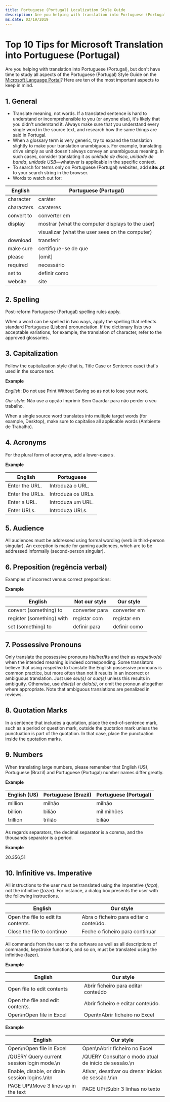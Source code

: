 ```yaml
---
title: Portuguese (Portugal) Localization Style Guide
description: Are you helping with translation into Portuguese (Portugal), but don't have time to study all aspects of the Portuguese (Portugal) Style Guide on the Microsoft Language Portal? Here are ten of the most important aspects to keep in mind.
ms.date: 03/19/2019
---
```


# Top 10 Tips for Microsoft Translation into Portuguese (Portugal)

Are you helping with translation into Portuguese (Portugal), but don't have time to study all aspects of the Portuguese (Portugal) Style Guide on the [Microsoft Language Portal](https://www.microsoft.com/en-us/Language/StyleGuides)? Here are ten of the most important aspects to keep in mind.

## 1.	General

-	Translate meaning, not words. If a translated sentence is hard to understand or incomprehensible to you (or anyone else), it's likely that you didn't understand it. Always make sure that you understand every single word in the source text, and research how the same things are said in Portugal.
-	When a glossary term is very generic, try to expand the translation slightly to make your translation unambiguous. For example, translating drive simply as unit doesn't always convey an unambiguous meaning. In such cases, consider translating it as _<span lang="pt-PT">unidade de disco</span>_, _<span lang="pt-PT">unidade de banda</span>_, _<span lang="pt-PT">unidade USB</span>_—whatever is applicable in the specific context.
-	To search for terms only on Portuguese (Portugal) websites, add **site:.pt** to your search string in the browser.
-	Words to watch out for: 

|English|Portuguese (Portugal)|
|---|---|
|character|<span lang="pt-PT">caráter</span>|
|characters|<span lang="pt-PT">carateres</span>|
|convert to|<span lang="pt-PT">converter em</span>|
|display|<span lang="pt-PT">mostrar</span> (what the computer displays to the user)
| |<span lang="pt-PT">visualizar</span> (what the user sees on the computer)|
|download|<span lang="pt-PT">transferir</span>|
|make sure|<span lang="pt-PT">certifique-se de que</span>|
|please|[omit]|
|required|<span lang="pt-PT">necessário</span>|
|set to|<span lang="pt-PT">definir como</span>|
|website|<span lang="pt-PT">site</span>|

## 2.	Spelling

Post-reform Portuguese (Portugal) spelling rules apply.

When a word can be spelled in two ways, apply the spelling that reflects standard Portuguese (Lisbon) pronunciation. If the dictionary lists two acceptable variations, for example, the translation of character, refer to the approved glossaries.

## 3.	Capitalization

Follow the capitalization style (that is, Title Case or Sentence case) that's used in the source text. 

**Example**

_English_: Do not use Print Without Saving so as not to lose your work.

_Our style_: <span lang="pt-PT">Não use a opção Imprimir Sem Guardar para não perder o seu trabalho.</span>

When a single source word translates into multiple target words (for example, Desktop), make sure to capitalise all applicable words (<span lang="pt-PT">Ambiente de Trabalho</span>).

## 4.	Acronyms	

For the plural form of acronyms, add a lower-case _s_. 

**Example**

|English|Portuguese|
|---|---|
|Enter the URL.|<span lang="pt-PT">Introduza o URL.</span>|
|Enter the URLs.|<span lang="pt-PT">Introduza os URLs.</span>|
|Enter a URL.|<span lang="pt-PT">Introduza um URL.</span>|
|Enter URLs.|<span lang="pt-PT">Introduza URLs.</span>|

## 5.	Audience

All audiences must be addressed using formal wording (verb in third-person singular). An exception is made for gaming audiences, which are to be addressed informally (second-person singular).

## 6.	Preposition (<span lang="pt-PT">regência verbal</span>)

Examples of incorrect versus correct prepositions:

**Example**

|English|Not our style|Our style|
|---|---|---|
|convert (something) to|<span lang="pt-PT">converter para</span>|<span lang="pt-PT">converter em</span>|
|register (something) with|<span lang="pt-PT">registar com</span>|<span lang="pt-PT">registar em</span>|
|set (something) to|<span lang="pt-PT">definir para</span>|<span lang="pt-PT">definir como</span>|

## 7.	Possessive Pronouns

Only translate the possessive pronouns his/her/its and their as _<span lang="pt-PT">respetivo(s)</span>_ when the intended meaning is indeed corresponding. Some translators believe that using _respetivo_ to translate the English possessive pronouns is common practice, but more often than not it results in an incorrect or ambiguous translation. Just use _<span lang="pt-PT">seu(s)</span>_ or _<span lang="pt-PT">sua(s)</span>_ unless this results in ambiguity. Otherwise, use _<span lang="pt-PT">dele(s)</span>_ or _<span lang="pt-PT">dela(s)</span>_, or omit the pronoun altogether where appropriate. Note that ambiguous translations are penalized in reviews.

## 8.	Quotation Marks

In a sentence that includes a quotation, place the end-of-sentence mark, such as a period or question mark, outside the quotation mark unless the punctuation is part of the quotation. In that case, place the punctuation inside the quotation marks.

## 9.	Numbers

When translating large numbers, please remember that English (US), Portuguese (Brazil) and Portuguese (Portugal) number names differ greatly. 

**Example**

|English (US)|Portuguese (Brazil)|Portuguese (Portugal)|
|---|---|---|
|million|<span lang="pt-BR">milhão</span>|<span lang="pt-PT">milhão</span>|
|billion|<span lang="pt-BR">bilião</span>|<span lang="pt-PT">mil milhões</span>|
|trillion|<span lang="pt-BR">trilião</span>|<span lang="pt-PT">bilião</span>|

As regards separators, the decimal separator is a comma, and the thousands separator is a period.  

**Example**

20.356,51

## 10.	 Infinitive vs. Imperative

All instructions to the user must be translated using the imperative (_<span lang="pt-PT">faça</span>_), not the infinitive (_<span lang="pt-PT">fazer</span>_). For instance, a dialog box presents the user with the following instructions.

|English|Our style|
|---|---|
|Open the file to edit its contents.|<span lang="pt-PT">Abra o ficheiro para editar o conteúdo.</span>|
|Close the file to continue|<span lang="pt-PT">Feche o ficheiro para continuar</span>|

All commands from the user to the software as well as all descriptions of commands, keystroke functions, and so on, must be translated using the infinitive (<span lang="pt-PT">fazer</span>). 

**Example**

|English|Our style|
|---|---|
|Open file to edit contents|<span lang="pt-PT">Abrir ficheiro para editar conteúdo</span>|
|Open the file and edit contents.|<span lang="pt-PT">Abrir ficheiro e editar conteúdo.</span>|
|Open\nOpen file in Excel|<span lang="pt-PT">Open\nAbrir ficheiro no Excel</span>|

**Example**

|English|Our style|
|---|---|
|Open\nOpen file in Excel|<span lang="pt-PT">Open\nAbrir ficheiro no Excel</span>|
|/QUERY Query current session login mode.\n|<span lang="pt-PT">/QUERY Consultar o modo atual de início de sessão.\n</span>|
|Enable, disable, or drain session logins.\n\n|<span lang="pt-PT">Ativar, desativar ou drenar inícios de sessão.\n\n</span>|
|PAGE UP\tMove 3 lines up in the text|<span lang="pt-PT">PAGE UP\tSubir 3 linhas no texto</span>|
